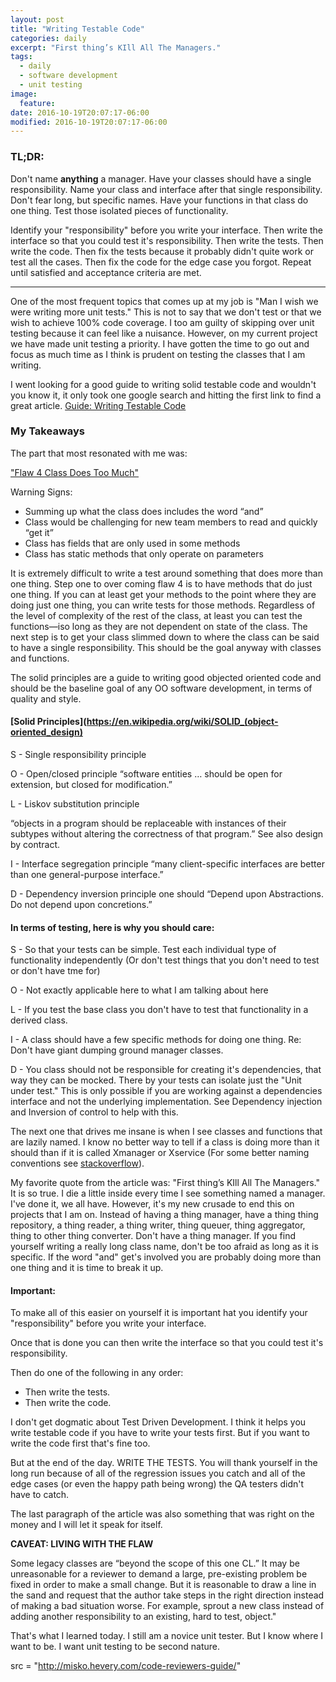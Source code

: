 ```yaml
---
layout: post
title: "Writing Testable Code"
categories: daily
excerpt: "First thing’s KIll All The Managers."
tags:
  - daily
  - software development
  - unit testing
image:
  feature:
date: 2016-10-19T20:07:17-06:00
modified: 2016-10-19T20:07:17-06:00
---
```


### TL;DR:
Don't name **anything** a manager. Have your classes should have a single responsibility. Name your class and interface after that single responsibility. Don't fear long, but specific names.  Have your functions in that class do one thing. Test those isolated pieces of functionality.

 Identify your "responsibility" before you write your interface. Then write the interface so that you could test it's responsibility. Then write the tests. Then write the code. Then fix the tests because it probably didn't quite work or test all the cases. Then fix the code for the edge case you forgot. Repeat until satisfied and acceptance criteria are met.

--------

One of the most frequent topics that comes up at my job is "Man I wish we were writing more unit tests." This is not to say that we don't test or that we wish to achieve 100% code coverage. I too am guilty of skipping over unit testing because it can feel like a nuisance. However, on my current project we have made unit testing a priority. I have gotten the time to go out and focus as much time as I think is prudent on testing the classes that I am writing.

I went looking for a good guide to writing solid testable code and wouldn't you know it, it only took one google search and hitting the first link to find a great article. [Guide: Writing Testable Code](http://misko.hevery.com/code-reviewers-guide/)

### My Takeaways

The part that most resonated with me was:

["Flaw 4 Class Does Too Much"](http://misko.hevery.com/code-reviewers-guide/flaw-class-does-too-much/)

Warning Signs:
- Summing up what the class does includes the word “and”
- Class would be challenging for new team members to read and quickly “get it”
- Class has fields that are only used in some methods
- Class has static methods that only operate on parameters

It is extremely difficult to write a test around something that does more than one thing. Step one to over coming flaw 4 is to have methods that do just one thing. If you can at least get your methods to the point where they are doing just one thing, you can write tests for those methods. Regardless of the level of complexity of the rest of the class, at least you can test the functions—iso  long as they are not dependent on state of the class. The next step is to get your class slimmed down to where the class can be said to have a single responsibility. This should be the goal anyway with classes and functions.

The solid principles are a guide to writing good objected oriented code and should be the baseline goal of any OO software development, in terms of quality and style.

 #### [Solid Principles](https://en.wikipedia.org/wiki/SOLID_(object-oriented_design)

S	- Single responsibility principle

O	- Open/closed principle
“software entities … should be open for extension, but closed
for modification.”

L	- Liskov substitution principle

“objects in a program should be replaceable with instances of their subtypes without altering the correctness of that program.” See also design by contract.

I	- Interface segregation principle
“many client-specific interfaces are better than one general-purpose interface.”

D	- Dependency inversion principle
one should “Depend upon Abstractions. Do not depend upon concretions.”

#### In terms of testing, here is why you should care:
S - So that your tests can be simple. Test each individual type of functionality independently (Or don't test things that you don't need to test or don't have tme for)

O - Not exactly applicable here to what I am talking about here

L - If you test the base class you don't have to test that functionality in a derived class.

I - A class should have a few specific methods for doing one thing. Re: Don't have giant dumping ground manager classes.

D - You class should not be responsible for creating it's dependencies, that way they can be mocked. There by your tests can isolate just the "Unit under test." This is only possible if you are working against a dependencies interface and not the underlying implementation. See Dependency injection and Inversion of control to help with this.


The next one that drives me insane is when I see classes and functions that are lazily named. I know no better way to tell if a class is doing more than it should than if it is called Xmanager or Xservice (For some better naming conventions see [stackoverflow](http://stackoverflow.com/questions/1866794/naming-classes-how-to-avoid-calling-everything-a-whatevermanager)).

My favorite quote from the article was: "First thing’s KIll All The Managers." It is so true. I die a little inside every time I see something named a manager. I've done it, we all have. However, it's my new crusade to end this on projects that I am on. Instead of having a thing manager, have a thing thing repository, a thing reader, a thing writer, thing queuer, thing aggregator, thing to other thing converter. Don't have a thing manager. If you find yourself writing a really long class name, don't be too afraid as long as it is specific. If the word "and" get's involved you are probably doing more than one thing and it is time to break it up.

#### Important:
To make all of this easier on yourself it is important hat you identify your "responsibility" before you write your interface.

Once that is done you can then write the interface so that you could test it's responsibility.

  Then do one of the following in any order:
  - Then write the tests.
  - Then write the code.

  I don't get dogmatic about Test Driven Development. I think it helps you write testable code if you have to write your tests first. But if you want to write the code first that's fine too.

  But at the end of the day. WRITE THE TESTS. You will thank yourself in the long run because of all of the regression issues you catch and all of the edge cases (or even the happy path being wrong) the QA testers didn't have to catch.  

  The last paragraph of the article was also something that was right on the money and I will let it speak for itself.

 **CAVEAT: LIVING WITH THE FLAW**

  Some legacy classes are “beyond the scope of this one CL.” It may be unreasonable for a reviewer to demand a large, pre-existing problem be fixed in order to make a small change. But it is reasonable to draw a line in the sand and request that the author take steps in the right direction instead of making a bad situation worse. For example, sprout a new class instead of adding another responsibility to an existing, hard to test, object."

That's what I learned today. I still am a novice unit tester. But I know where I want to be. I want unit testing to be second nature.

src = "http://misko.hevery.com/code-reviewers-guide/"
